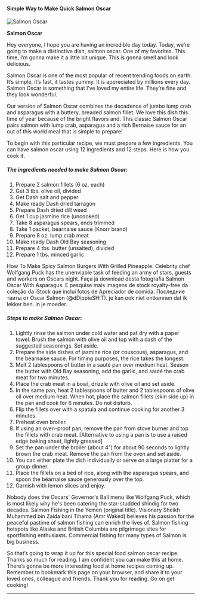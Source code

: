             

#### Simple Way to Make Quick Salmon Oscar

![Salmon Oscar](https://img-global.cpcdn.com/recipes/8d1841da6613ec57/751x532cq70/salmon-oscar-recipe-main-photo.jpg)

**Salmon Oscar**

Hey everyone, I hope you are having an incredible day today. Today, we’re going to make a distinctive dish, salmon oscar. One of my favorites. This time, I’m gonna make it a little bit unique. This is gonna smell and look delicious.

Salmon Oscar is one of the most popular of recent trending foods on earth. It’s simple, it’s fast, it tastes yummy. It is appreciated by millions every day. Salmon Oscar is something that I’ve loved my entire life. They’re fine and they look wonderful.

Our version of Salmon Oscar combines the decadence of jumbo lump crab and asparagus with a buttery, breaded salmon fillet. We love this dish this time of year because of the bright flavors and. This classic Salmon Oscar pairs salmon with lump crab, asparagus and a rich Bernaise sauce for an out of this world meal that is simple to prepare!

To begin with this particular recipe, we must prepare a few ingredients. You can have salmon oscar using 12 ingredients and 12 steps. Here is how you cook it.

##### The ingredients needed to make Salmon Oscar:

1.  Prepare 2 salmon fillets (6 oz. each)
2.  Get 3 tbs. olive oil, divided
3.  Get Dash salt and pepper
4.  Make ready Dash dried tarragon
5.  Prepare Dash dried dill weed
6.  Get 1 cup jasmine rice (uncooked)
7.  Take 8 asparagus spears, ends trimmed
8.  Take 1 packet, béarnaise sauce (Knorr brand)
9.  Prepare 8 oz. lump crab meat
10.  Make ready Dash Old Bay seasoning
11.  Prepare 4 tbs. butter (unsalted), divided
12.  Prepare 1 tbs. minced garlic

How To Make Spicy Salmon Burgers With Grilled Pineapple. Celebrity chef Wolfgang Puck has the unenviable task of feeding an army of stars, guests and workers on Oscars night. Faça já download desta fotografia Salmon Oscar With Asparagus. E pesquise mais imagens de stock royalty-free da coleção da iStock que inclui fotos de Apreciador de comida. Последние твиты от Oscar Salmon (@dDippieSHIT). je kan ook niet ontkennen dat ik lekker ben. in je moeder.

##### Steps to make Salmon Oscar:

1.  Lightly rinse the salmon under cold water and pat dry with a paper towel. Brush the salmon with olive oil and top with a dash of the suggested seasonings. Set aside.
2.  Prepare the side dishes of jasmine rice (or couscous), asparagus, and the béarnaise sauce. For timing purposes, the rice takes the longest.
3.  Melt 2 tablespoons of butter in a sauté pan over medium heat. Season the butter with Old Bay seasoning, add the garlic, and sauté the crab meat for two minutes.
4.  Place the crab meat in a bowl, drizzle with olive oil and set aside.
5.  In the same pan, heat 2 tablespoons of butter and 2 tablespoons of olive oil over medium heat. When hot, place the salmon fillets (skin side up) in the pan and cook for 6 minutes. Do not disturb.
6.  Flip the fillets over with a spatula and continue cooking for another 3 minutes.
7.  Preheat oven broiler.
8.  If using an oven-proof pan, remove the pan from stove burner and top the fillets with crab meat. \[Alternative to using a pan is to use a raised edge baking sheet, lightly greased\]
9.  Set the pan under the broiler (about 4”) for about 90 seconds to lightly brown the crab meat. Remove the pan from the oven and set aside.
10.  You can either plate the dish individually or serve on a large platter for a group dinner.
11.  Place the fillets on a bed of rice, along with the asparagus spears, and spoon the béarnaise sauce generously over the top.
12.  Garnish with lemon slices and enjoy.

Nobody does the Oscars' Governor's Ball menu like Wolfgang Puck, which is most likely why he's been catering the star-studded shindig for two decades. Salmon Fishing in the Yemen (original title). Visionary Sheikh Muhammed bin Zaida bani Tihama (Amr Waked) believes his passion for the peaceful pastime of salmon fishing can enrich the lives of. Salmon fishing hotspots like Alaska and British Columbia are pilgrimage sites for sportfishing enthusiasts. Commercial fishing for many types of Salmon is big business.

So that’s going to wrap it up for this special food salmon oscar recipe. Thanks so much for reading. I am confident you can make this at home. There’s gonna be more interesting food at home recipes coming up. Remember to bookmark this page on your browser, and share it to your loved ones, colleague and friends. Thank you for reading. Go on get cooking!

* * *
